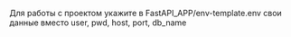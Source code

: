 Для работы с проектом укажите в FastAPI_APP/env-template.env свои данные вместо user, pwd, host, port, db_name
